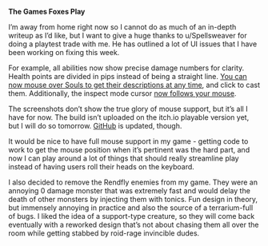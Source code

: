 **The Games Foxes Play**

I’m away from home right now so I cannot do as much of an in-depth writeup as I’d like, but I want to give a huge thanks to u/Spellsweaver for doing a playtest trade with me. He has outlined a lot of UI issues that I have been working on fixing this week.

For example, all abilities now show precise damage numbers for clarity. Health points are divided in pips instead of being a straight line. [You can now mouse over Souls to get their descriptions at any time](https://media.discordapp.net/attachments/504088568084561930/1002764571737595934/IMG_2122.png), and click to cast them. Additionally, the inspect mode cursor [now follows your mouse](https://media.discordapp.net/attachments/504088568084561930/1002764571959885894/IMG_2123.png).

The screenshots don’t show the true glory of mouse support, but it’s all I have for now. The build isn’t uploaded on the itch.io playable version yet, but I will do so tomorrow. [GitHub](https://github.com/Oneirical/The-Games-Foxes-Play) is updated, though.

It would be nice to have full mouse support in my game - getting code to work to get the mouse position when it’s pertinent was the hard part, and now I can play around a lot of things that should really streamline play instead of having users roll their heads on the keyboard.

I also decided to remove the Rendfly enemies from my game. They were an annoying 0 damage monster that was extremely fast and would delay the death of other monsters by injecting them with tonics. Fun design in theory, but immensely annoying in practice and also the source of a terrarium-full of bugs. I liked the idea of a support-type creature, so they will come back eventually with a reworked design that’s not about chasing them all over the room while getting stabbed by roid-rage invincible dudes.